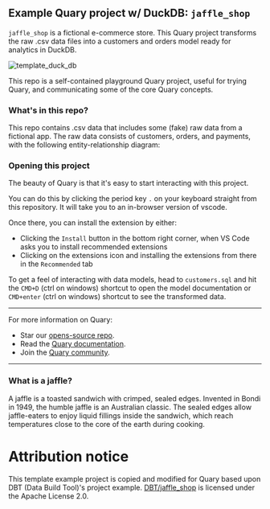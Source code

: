 ## Example Quary project w/ DuckDB: `jaffle_shop`

`jaffle_shop` is a fictional e-commerce store. This Quary project transforms the raw .csv data files into a customers and orders model ready for analytics in DuckDB.

![template_duck_db](https://github.com/quarylabs/quary_jaffle_shop/assets/132601011/369d6f9f-2be3-4fdd-bcb6-58f9691a3009)

This repo is a self-contained playground Quary project, useful for trying Quary, and communicating some of the core Quary concepts.

### What's in this repo?
This repo contains .csv data that includes some (fake) raw data from a fictional app.
The raw data consists of customers, orders, and payments, with the following entity-relationship diagram:

### Opening this project
The beauty of Quary is that it's easy to start interacting with this project.

You can do this by clicking the period key `.` on your keyboard straight from this repository. It will take you to an in-browser version of vscode.

Once there, you can install the extension by either:

- Clicking the `Install` button in the bottom right corner, when VS Code asks you to install recommended extensions
- Clicking on the extensions icon and installing the extensions from there in the `Recommended` tab

To get a feel of interacting with data models, head to `customers.sql` and hit the `CMD+D` (ctrl on windows) shortcut to open the model documentation or `CMD+enter` (ctrl on windows) shortcut to see the transformed data.

---
For more information on Quary:
- Star our [opens-source repo](https://www.github.com/quarylabs/quary).
- Read the [Quary documentation](https://www.quary.dev/docs).
- Join the [Quary community](https://join.slack.com/t/quarylabs/shared_invite/zt-2dlbfnztw-dMLXJVL38NcbhqRuM5gUcw).
---

### What is a jaffle?
A jaffle is a toasted sandwich with crimped, sealed edges. Invented in Bondi in 1949, the humble jaffle is an Australian classic. The sealed edges allow jaffle-eaters to enjoy liquid fillings inside the sandwich, which reach temperatures close to the core of the earth during cooking.

# Attribution notice
This template example project is copied and modified for Quary based upon DBT (Data Build Tool)'s project example. [DBT/jaffle_shop](https://github.com/dbt-labs/jaffle_shop/tree/main) is licensed under the Apache License 2.0.

